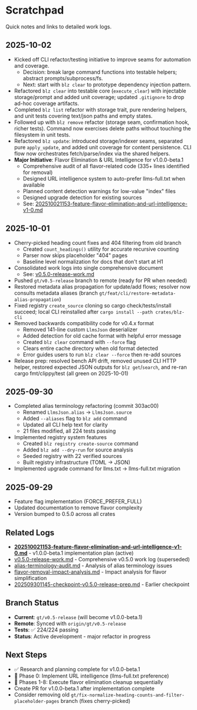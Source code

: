 # Scratchpad

Quick notes and links to detailed work logs.

## 2025-10-02

- Kicked off CLI refactor/testing initiative to improve seams for automation and coverage.
  - Decision: break large command functions into testable helpers; abstract prompts/subprocess/fs.
  - Next: start with `blz clear` to prototype dependency injection pattern.
- Refactored `blz clear` into testable core (`execute_clear`) with injectable storage/prompt and
  added unit coverage; updated `.gitignore` to drop ad-hoc coverage artifacts.
- Completed `blz list` refactor with storage trait, pure rendering helpers, and unit tests covering
  text/json paths and empty states.
- Followed up with `blz remove` refactor (storage seam, confirmation hook, richer tests). Command
  now exercises delete paths without touching the filesystem in unit tests.
- Refactored `blz update`: introduced storage/indexer seams, separated pure `apply_update`, and
  added unit coverage for content persistence. CLI flow now orchestrates fetch/parse/index via the
  shared helpers.
- **Major Initiative**: Flavor Elimination & URL Intelligence for v1.0.0-beta.1
  - Comprehensive audit of all flavor-related code (335+ lines identified for removal)
  - Designed URL intelligence system to auto-prefer llms-full.txt when available
  - Planned content detection warnings for low-value "index" files
  - Designed upgrade detection for existing sources
  - See: [202510021153-feature-flavor-elimination-and-url-intelligence-v1-0.md](.agents/logs/202510021153-feature-flavor-elimination-and-url-intelligence-v1-0.md)

## 2025-10-01

- Cherry-picked heading count fixes and 404 filtering from old branch
  - Created `count_headings()` utility for accurate recursive counting
  - Parser now skips placeholder "404" pages
  - Baseline level normalization for docs that don't start at H1
- Consolidated work logs into single comprehensive document
  - See: [v0.5.0-release-work.md](.agents/logs/v0.5.0-release-work.md)
- Pushed `gt/v0.5-release` branch to remote (ready for PR when needed)
- Restored metadata alias propagation for update/add flows; resolver now consults metadata aliases (branch `gt/feat/cli/restore-metadata-alias-propagation`)
- Fixed registry `create_source` cloning so cargo check/tests/install succeed; local CLI reinstalled after `cargo install --path crates/blz-cli`
- Removed backwards compatibility code for v0.4.x format
  - Removed 141-line custom `LlmsJson` deserializer
  - Added detection for old cache format with helpful error message
  - Created `blz clear` command with `--force` flag
  - Clears entire cache directory when old format detected
  - Error guides users to run `blz clear --force` then re-add sources
- Release prep: resolved bench API drift, removed unused CLI HTTP helper, restored
  expected JSON outputs for `blz get`/`search`, and re-ran cargo fmt/clippy/test
  (all green on 2025-10-01)

## 2025-09-30

- Completed alias terminology refactoring (commit 303ac00)
  - Renamed `LlmsJson.alias` → `LlmsJson.source`
  - Added `--aliases` flag to `blz add` command
  - Updated all CLI help text for clarity
  - 21 files modified, all 224 tests passing
- Implemented registry system features
  - Created `blz registry create-source` command
  - Added `blz add --dry-run` for source analysis
  - Seeded registry with 22 verified sources
  - Built registry infrastructure (TOML → JSON)
- Implemented upgrade command for llms.txt → llms-full.txt migration

## 2025-09-29

- Feature flag implementation (FORCE_PREFER_FULL)
- Updated documentation to remove flavor complexity
- Version bumped to 0.5.0 across all crates

## Related Logs

- **[202510021153-feature-flavor-elimination-and-url-intelligence-v1-0.md](.agents/logs/202510021153-feature-flavor-elimination-and-url-intelligence-v1-0.md)** - v1.0.0-beta.1 implementation plan (active)
- [v0.5.0-release-work.md](.agents/logs/v0.5.0-release-work.md) - Comprehensive v0.5.0 work log (superseded)
- [alias-terminology-audit.md](.agents/logs/alias-terminology-audit.md) - Analysis of alias terminology issues
- [flavor-removal-impact-analysis.md](.agents/logs/flavor-removal-impact-analysis.md) - Impact analysis for flavor simplification
- [202509301145-checkpoint-v0.5.0-release-prep.md](.agents/logs/202509301145-checkpoint-v0.5.0-release-prep.md) - Earlier checkpoint

## Branch Status

- **Current**: `gt/v0.5-release` (will become v1.0.0-beta.1)
- **Remote**: Synced with `origin/gt/v0.5-release`
- **Tests**: ✅ 224/224 passing
- **Status**: Active development - major refactor in progress

## Next Steps

- ✅ Research and planning complete for v1.0.0-beta.1
- 🚧 Phase 0: Implement URL intelligence (llms-full.txt preference)
- 🚧 Phases 1-8: Execute flavor elimination cleanup sequentially
- Create PR for v1.0.0-beta.1 after implementation complete
- Consider removing old `gt/fix-normalize-heading-counts-and-filter-placeholder-pages` branch (fixes cherry-picked)
